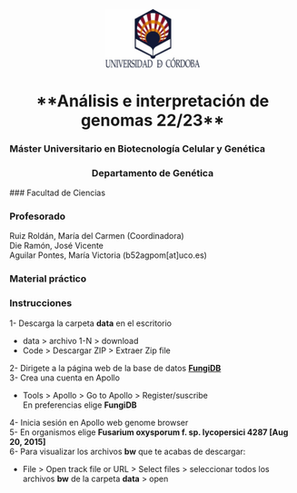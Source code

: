 <p align="center" width="100%">
    <img width="33%" src="figures/uco.jpg" alt="Logo Universidad de Córdoba"/>
</p>


<center><h1>**Análisis e interpretación de genomas 22/23**</h1></center>  

### Máster Universitario en Biotecnología Celular y Genética  
<center><h3>Departamento de Genética</h3></center>
### Facultad de Ciencias  

### **Profesorado**
Ruiz Roldán, María del Carmen (Coordinadora)  
Die Ramón, José Vicente  
Aguilar Pontes, María Victoria (b52agpom[at]uco.es)

### Material práctico 

### **Instrucciones**
1- Descarga la carpeta **data** en el escritorio  
- data > archivo 1-N > download  
- Code > Descargar ZIP > Extraer Zip file  

2- Dirigete a la página web de la base de datos **[FungiDB](https://fungidb.org/fungidb/app)**  
3- Crea una cuenta en Apollo  
- Tools > Apollo > Go to Apollo > Register/suscribe  
En preferencias elige **FungiDB**  

4- Inicia sesión en Apollo web genome browser  
5- En organismos elige **Fusarium oxysporum f. sp. lycopersici 4287 [Aug 20, 2015]**  
6- Para visualizar los archivos **bw** que te acabas de descargar:  
- File > Open track file or URL > Select files > seleccionar todos los archivos **bw** de la carpeta __data__ > open
	

